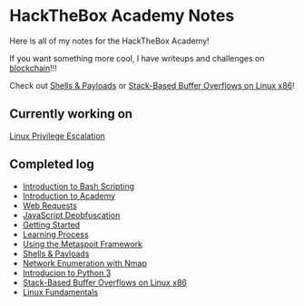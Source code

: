 # HackTheBox Academy Notes

Here is all of my notes for the HackTheBox Academy!

If you want something more cool, I have writeups and challenges on [blockchain](https://github.com/DanielBoye/blockchain)!!!

Check out [Shells & Payloads](Shells%20&%20Payloads) or [Stack-Based Buffer Overflows on Linux x86](Stack-Based%20Buffer%20Overflows%20on%20Linux%20x86)!

## Currently working on 

[Linux Privilege Escalation](https://github.com/DanielBoye/hackthebox/tree/main/Linux%20Privilege%20Escalation)

## Completed log

-  [Introduction to Bash Scripting](https://academy.hackthebox.com/achievement/176451/21)
-  [Introduction to Academy](https://academy.hackthebox.com/achievement/176451/15)
-  [Web Requests](https://academy.hackthebox.com/achievement/176451/35)
-  [JavaScript Deobfuscation](https://academy.hackthebox.com/achievement/176451/41)
-  [Getting Started](https://academy.hackthebox.com/achievement/176451/77)
-  [Learning Process](https://academy.hackthebox.com/achievement/176451/9)
-  [Using the Metaspoit Framework](https://academy.hackthebox.com/achievement/176451/39)
-  [Shells & Payloads](https://academy.hackthebox.com/achievement/176451/115)
-  [Network Enumeration with Nmap](https://academy.hackthebox.com/achievement/176451/19)
-  [Introducion to Python 3](https://academy.hackthebox.com/achievement/176451/88)
-  [Stack-Based Buffer Overflows on Linux x86](https://academy.hackthebox.com/achievement/176451/31)
-  [Linux Fundamentals](https://academy.hackthebox.com/achievement/176451/18)
